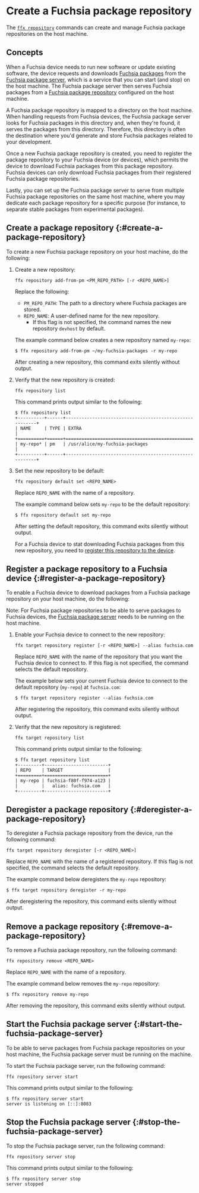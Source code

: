 # Create a Fuchsia package repository

The [`ffx repository`][ffx-repository] commands can create and manage
Fuchsia package repositories on the host machine.

## Concepts

When a Fuchsia device needs to run new software or update existing software,
the device requests and downloads [Fuchsia packages][fuchsia-package] from the
[Fuchsia package server](#start-the-fuchsia-package-server), which is a service
that you can start (and stop) on the host machine. The Fuchsia package server
then serves Fuchsia packages from a
[Fuchsia package repository](#create-a-package-repository) configured
on the host machine.

A Fuchsia package repository is mapped to a directory on the host machine.
When handling requests from Fuchsia devices, the Fuchsia package server looks
for Fuchsia packages in this directory and, when they're found, it serves the
packages from this directory. Therefore, this directory is often the
destination where you'd generate and store Fuchsia packages related to your
development.

Once a new Fuchsia package repository is created, you need to register the
package repository to your Fuchsia device (or devices), which permits the device
to download Fuchsia packages from this package repository. Fuchsia devices can
only download Fuchsia packages from their registered Fuchsia package repositories.

Lastly, you can set up the Fuchsia package server to serve from multiple Fuchsia
package repositories on the same host machine, where you may dedicate each package
repository for a specific purpose (for instance, to separate stable packages
from experimental packages).

## Create a package repository {:#create-a-package-repository}

To create a new Fuchsia package repository on your host machine,
do the following:

1. Create a new repository:

   ```posix-terminal
   ffx repository add-from-pm <PM_REPO_PATH> [-r <REPO_NAME>]
   ```

   Replace the following:

   * `PM_REPO_PATH`: The path to a directory where Fuchsia packages are stored.
   * `REPO_NAME`: A user-defined name for the new repository.
     * If this flag is not specified, the command names the new repository `devhost`
       by default.

   The example command below creates a new repository named `my-repo`:

   ```none {:.devsite-disable-click-to-copy}
   $ ffx repository add-from-pm ~/my-fuchsia-packages -r my-repo
   ```

   After creating a new repository, this command exits silently without output.

1. Verify that the new repository is created:

   ```posix-terminal
   ffx repository list
   ```

   This command prints output similar to the following:

   ```none {:.devsite-disable-click-to-copy}
   $ ffx repository list
   +----------+------+--------------------------------------------------------+
   | NAME     | TYPE | EXTRA                                                  |
   +==========+======+========================================================+
   | my-repo* | pm   | /usr/alice/my-fuchsia-packages                         |
   +----------+------+--------------------------------------------------------+
   ```

1. Set the new repository to be default:

   ```posix-terminal
   ffx repository default set <REPO_NAME>
   ```

   Replace `REPO_NAME` with the name of a repository.

   The example command below sets `my-repo` to be the default repository:

   ```none {:.devsite-disable-click-to-copy}
   $ ffx repository default set my-repo
   ```

   After setting the default repository, this command exits silently without output.

   For a Fuchsia device to stat downloading Fuchsia packages from this new
   repository, you need to
   [register this repository to the device](#register-a-package-repository).

## Register a package repository to a Fuchsia device {:#register-a-package-repository}

To enable a Fuchsia device to download packages from a Fuchsia package repository
on your host machine, do the following:

Note: For Fuchsia package repositories to be able to serve packages to
Fuchsia devices, the [Fuchsia package server](#start-the-fuchsia-package-server)
needs to be running on the host machine.

1. Enable your Fuchsia device to connect to the new repository:

   ```posix-terminal
   ffx target repository register [-r <REPO_NAME>] --alias fuchsia.com
   ```

   Replace `REPO_NAME` with the name of the repository that you want the Fuchsia device
   to connect to. If this flag is not specified, the command selects the default repository.

   The example below sets your current Fuchsia device to connect to the default
   repository (`my-repo`) at `fuchsia.com`:

   ```none {:.devsite-disable-click-to-copy}
   $ ffx target repository register --alias fuchsia.com
   ```

   After registering the repository, this command exits silently without output.

1. Verify that the new repository is registered:

   ```posix-terminal
   ffx target repository list
   ```

   This command prints output similar to the following:


   ```none {:.devsite-disable-click-to-copy}
   $ ffx target repository list
   +---------+------------------------+
   | REPO    | TARGET                 |
   +=========+========================+
   | my-repo | fuchsia-f80f-f974-a123 |
   |         |   alias: fuchsia.com   |
   +---------+------------------------+
   ```

## Deregister a package repository {:#deregister-a-package-repository}

To deregister a Fuchsia package repository from the device,
run the following command:

```posix-terminal
ffx target repository deregister [-r <REPO_NAME>]
```

Replace `REPO_NAME` with the name of a registered repository. If this flag is
not specified, the command selects the default repository.

The example command below deregisters the `my-repo` repository:

```none {:.devsite-disable-click-to-copy}
$ ffx target repository deregister -r my-repo
```

After deregistering the repository, this command exits silently without output.

## Remove a package repository {:#remove-a-package-repository}

To remove a Fuchsia package repository, run the following command:

```posix-terminal
ffx repository remove <REPO_NAME>
```

Replace `REPO_NAME` with the name of a repository.

The example command below removes the `my-repo` repository:

```none {:.devsite-disable-click-to-copy}
$ ffx repository remove my-repo
```

After removing the repository, this command exits silently without output.

## Start the Fuchsia package server {:#start-the-fuchsia-package-server}

To be able to serve packages from Fuchsia package repositories
on your host machine, the Fuchsia package server must be running
on the machine.

To start the Fuchsia package server, run the following command:

```posix-terminal
ffx repository server start
```

This command prints output similar to the following:

```none {:.devsite-disable-click-to-copy}
$ ffx repository server start
server is listening on [::]:8083
```

## Stop the Fuchsia package server {:#stop-the-fuchsia-package-server}

To stop the Fuchsia package server, run the following command:

```posix-terminal
ffx repository server stop
```

This command prints output similar to the following:

```none {:.devsite-disable-click-to-copy}
$ ffx repository server stop
server stopped
```

<!-- Reference links -->

[ffx-repository]: https://fuchsia.dev/reference/tools/sdk/ffx#repository
[fuchsia-package]: /concepts/packages/package.md
